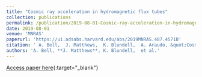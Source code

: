```yaml
---
title: "Cosmic ray acceleration in hydromagnetic flux tubes"
collection: publications
permalink: /publication/2019-08-01-Cosmic-ray-acceleration-in-hydromagnetic-flux-tubes
date: 2019-08-01
venue: 'MNRAS'
paperurl: 'https://ui.adsabs.harvard.edu/abs/2019MNRAS.487.4571B'
citation: ' A. Bell,  J. Matthews,  K. Blundell,  A. Araudo, &quot;Cosmic ray acceleration in hydromagnetic flux tubes.&quot; MNRAS, 2019.'
authors: 'A. Bell, **J. Matthews**, K. Blundell,  et al.'
---
```

[Access paper here](https://ui.adsabs.harvard.edu/abs/2019MNRAS.487.4571B){:target="_blank"}
